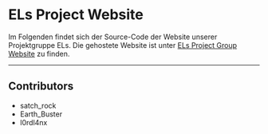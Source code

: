 # ELs Project Website

Im Folgenden findet sich der Source-Code der Website unserer Projektgruppe ELs.
Die gehostete Website ist unter [ELs Project Group Website](http://elsprojectgroup.ddns.net/) zu finden.

---

## Contributors

- satch_rock
- Earth_Buster
- l0rdl4nx

